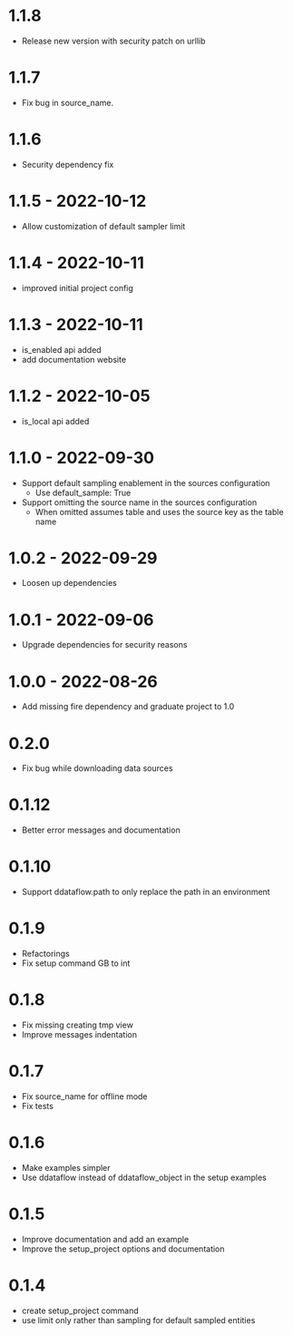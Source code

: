 # 1.1.8

- Release new version with security patch on urllib

# 1.1.7

- Fix bug in source_name.

# 1.1.6 

- Security dependency fix

# 1.1.5  - 2022-10-12

- Allow customization of default sampler limit

# 1.1.4  - 2022-10-11

- improved initial project config
 
# 1.1.3  - 2022-10-11

- is_enabled api added
- add documentation website

# 1.1.2  - 2022-10-05

- is_local api added

# 1.1.0  - 2022-09-30

- Support default sampling enablement in the sources configuration
  - Use default_sample: True
- Support omitting the source name in the sources configuration
  - When omitted assumes table and uses the source key as the table name

# 1.0.2  - 2022-09-29

- Loosen up dependencies

# 1.0.1  - 2022-09-06

- Upgrade dependencies for security reasons

# 1.0.0  - 2022-08-26

- Add missing fire dependency and graduate project to 1.0

# 0.2.0

- Fix bug while downloading data sources

# 0.1.12

- Better error messages and documentation

# 0.1.10

- Support ddataflow.path to only replace the path in an environment

# 0.1.9

- Refactorings
- Fix setup command GB to int

# 0.1.8

- Fix missing creating tmp view
- Improve messages indentation

# 0.1.7

- Fix source_name for offline mode
- Fix tests

# 0.1.6

- Make examples simpler
- Use ddataflow instead of ddataflow_object in the setup examples

# 0.1.5

- Improve documentation and add an example
- Improve the setup_project options and documentation

# 0.1.4

- create setup_project command
- use limit only rather than sampling for default sampled entities
